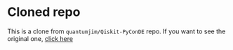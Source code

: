 # Cloned repo

This is a clone from `quantumjim/Qiskit-PyConDE` repo.
If you want to see the original one, [click here](https://github.com/quantumjim/Qiskit-PyConDE.git)
